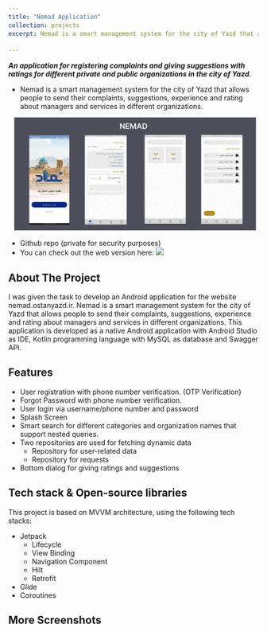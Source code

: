 ```yaml
---
title: "Nemad Application"
collection: projects
excerpt: Nemad is a smart management system for the city of Yazd that allows people to send their complaints, suggestions, experience and rating about managers and services in different organizations. <br/><br/> <br/><br/> ![](/images/nemad_app/Nemad.png)

---
```


***An application for registering complaints and giving suggestions with ratings for different private and public organizations in the city of Yazd.***
- Nemad is a smart management system for the city of Yazd that allows people to send their complaints, suggestions, experience and rating about managers and services in different organizations.

![](/images/nemad_app/Nemad.png)


* Github repo (private for security purposes) 
* You can check out the web version here: ![](nemad.ostanyazd.ir)

<!-- ABOUT THE PROJECT -->

## About The Project
I was given the task to develop an Android application for the website nemad.ostanyazd.ir. Nemad is a smart management system for the city of Yazd that allows people to send their complaints, suggestions, experience and rating about managers and services in different organizations. This application is developed as a native Android application with Android Studio as IDE, Kotlin programming language with MySQL as database and Swagger API.

## Features 

- User registration with phone number verification. (OTP Verification)
- Forgot Password with phone number verification.
- User login via username/phone number and password 
- Splash Screen 
- Smart search for different categories and organization names that support nested queries.
- Two repositories are used for fetching dynamic data
  - Repository for user-related data
  - Repository for requests
- Bottom dialog for giving ratings and suggestions

## Tech stack & Open-source libraries
This project is based on MVVM architecture, using the following tech stacks:
- Jetpack
  - Lifecycle
  - View Binding
  - Navigation Component
  - Hilt 
  - Retrofit 
- Glide
- Coroutines


## More Screenshots 







